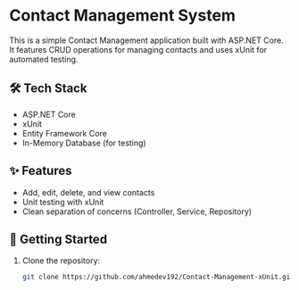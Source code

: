 # Contact Management System

This is a simple Contact Management application built with ASP.NET Core.  
It features CRUD operations for managing contacts and uses xUnit for automated testing.

## 🛠️ Tech Stack

- ASP.NET Core
- xUnit
- Entity Framework Core
- In-Memory Database (for testing)

## ✨ Features

- Add, edit, delete, and view contacts
- Unit testing with xUnit
- Clean separation of concerns (Controller, Service, Repository)

## 🚀 Getting Started

1. Clone the repository:
   ```bash
   git clone https://github.com/ahmedev192/Contact-Management-xUnit.git

